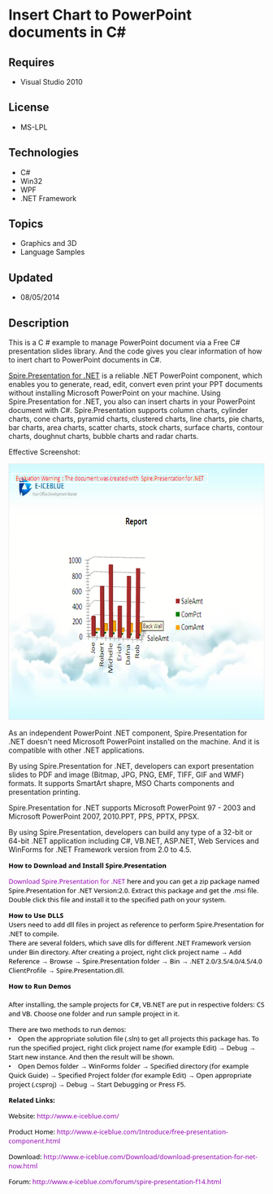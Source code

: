 # Insert Chart to PowerPoint documents in C#
## Requires
- Visual Studio 2010
## License
- MS-LPL
## Technologies
- C#
- Win32
- WPF
- .NET Framework
## Topics
- Graphics and 3D
- Language Samples
## Updated
- 08/05/2014
## Description

<p>This is a C # example to manage PowerPoint document via a Free C# presentation slides library. And the code gives you clear information of how to inert chart to PowerPoint documents in C#.</p>
<p><a href="http://www.e-iceblue.com/Introduce/presentation-for-net-introduce.html#.U04tJfmSzGl">Spire.Presentation for .NET</a> is a reliable .NET PowerPoint component, which enables you to generate, read, edit, convert even print your PPT documents without
 installing Microsoft PowerPoint on your machine. Using Spire.Presentation for .NET, you also can insert charts in your PowerPoint document with C#. Spire.Presentation supports column charts, cylinder charts, cone charts, pyramid charts, clustered charts, line
 charts, pie charts, bar charts, area charts, scatter charts, stock charts, surface charts, contour charts, doughnut charts, bubble charts and radar charts.</p>
<p>Effective Screenshot:</p>
<p><img id="122277" src="122277-insert_chart_ppt.png" alt="" width="670" height="504"></p>
<p><span class="fs15">As an independent PowerPoint .NET component, Spire.Presentation for .NET doesn't need Microsoft PowerPoint installed on the machine. And it is compatible with other .NET applications.</span></p>
<p>By using Spire.Presentation for .NET, developers can export presentation slides to PDF and image (Bitmap, JPG, PNG, EMF, TIFF, GIF and WMF) formats. It supports SmartArt shapre, MSO Charts components and presentation printing.</p>
<p><span class="fs15">Spire.Presentation for .NET supports Microsoft PowerPoint 97 - 2003 and Microsoft PowerPoint 2007, 2010.PPT, PPS, PPTX, PPSX.</span></p>
<p><span class="fs15"><span class="fs15">By using Spire.Presentation, developers can build any type of a 32-bit or 64-bit .NET application including C#, VB.NET, ASP.NET, Web Services and WinForms for .NET Framework version from 2.0 to 4.5.
</span></span></p>
<p style="color:#000000; font-family:'Segoe UI','Lucida Grande',Verdana,Arial,Helvetica,sans-serif; font-size:13px; font-style:normal; font-variant:normal; font-weight:normal; letter-spacing:normal; line-height:normal; orphans:auto; text-align:start; text-indent:0px; text-transform:none; white-space:normal; widows:auto; word-spacing:0px">
<strong>How to Download and Install Spire.</strong><strong>Presentation</strong></p>
<p style="color:#000000; font-family:'Segoe UI','Lucida Grande',Verdana,Arial,Helvetica,sans-serif; font-size:13px; font-style:normal; font-variant:normal; font-weight:normal; letter-spacing:normal; line-height:normal; orphans:auto; text-align:start; text-indent:0px; text-transform:none; white-space:normal; widows:auto; word-spacing:0px">
<a href="http://www.e-iceblue.com/Download/download-presentation-for-net-now.html" style="color:#960bb4; text-decoration:none">Download Spire.Presentation for .NET</a><span class="Apple-converted-space">&nbsp;</span>here and you can get a zip package named
 Spire.Presentation for .NET Version:2.0. Extract this package and get the .msi file. Double click this file and install it to the specified path on your system.</p>
<p style="color:#000000; font-family:'Segoe UI','Lucida Grande',Verdana,Arial,Helvetica,sans-serif; font-size:13px; font-style:normal; font-variant:normal; font-weight:normal; letter-spacing:normal; line-height:normal; orphans:auto; text-align:start; text-indent:0px; text-transform:none; white-space:normal; widows:auto; word-spacing:0px">
<strong>How to Use DLLS</strong><br>
Users need to add dll files in project as reference to perform Spire.Presentation for .NET to compile.<br>
There are several folders, which save dlls for different .NET Framework version under Bin directory. After creating a project, right click project name &rarr; Add Reference &rarr; Browse &rarr; Spire.Presentation folder &rarr; Bin &rarr; .NET 2.0/3.5/4.0/4.5/4.0
 ClientProfile &rarr; Spire.Presentation.dll.</p>
<p style="color:#000000; font-family:'Segoe UI','Lucida Grande',Verdana,Arial,Helvetica,sans-serif; font-size:13px; font-style:normal; font-variant:normal; font-weight:normal; letter-spacing:normal; line-height:normal; orphans:auto; text-align:start; text-indent:0px; text-transform:none; white-space:normal; widows:auto; word-spacing:0px">
<strong>How to Run Demos</strong><br>
<br>
After installing, the sample projects for C#, VB.NET are put in respective folders: CS and VB. Choose one folder and run sample project in it.</p>
<p style="color:#000000; font-family:'Segoe UI','Lucida Grande',Verdana,Arial,Helvetica,sans-serif; font-size:13px; font-style:normal; font-variant:normal; font-weight:normal; letter-spacing:normal; line-height:normal; orphans:auto; text-align:start; text-indent:0px; text-transform:none; white-space:normal; widows:auto; word-spacing:0px">
There are two methods to run demos:<br>
&bull;&nbsp;&nbsp;&nbsp; Open the appropriate solution file (.sln) to get all projects this package has. To run the specified project, right click project name (for example Edit) &rarr; Debug &rarr; Start new instance. And then the result will be shown.<span class="Apple-converted-space">&nbsp;</span><br>
&bull;&nbsp;&nbsp;&nbsp; Open Demos folder &rarr; WinForms folder &rarr; Specified directory (for example Quick Guide) &rarr; Specified Project folder (for example Edit) &rarr; Open appropriate project (.csproj) &rarr; Debug &rarr; Start Debugging or Press
 F5.</p>
<p style="color:#000000; font-family:'Segoe UI','Lucida Grande',Verdana,Arial,Helvetica,sans-serif; font-size:13px; font-style:normal; font-variant:normal; font-weight:normal; letter-spacing:normal; line-height:normal; orphans:auto; text-align:start; text-indent:0px; text-transform:none; white-space:normal; widows:auto; word-spacing:0px">
<strong>Related Links:</strong></p>
<p style="color:#000000; font-family:'Segoe UI','Lucida Grande',Verdana,Arial,Helvetica,sans-serif; font-size:13px; font-style:normal; font-variant:normal; font-weight:normal; letter-spacing:normal; line-height:normal; orphans:auto; text-align:start; text-indent:0px; text-transform:none; white-space:normal; widows:auto; word-spacing:0px">
Website:<span class="Apple-converted-space">&nbsp;</span><a href="http://www.e-iceblue.com/" style="color:#960bb4; text-decoration:none">http://www.e-iceblue.com/</a></p>
<p style="color:#000000; font-family:'Segoe UI','Lucida Grande',Verdana,Arial,Helvetica,sans-serif; font-size:13px; font-style:normal; font-variant:normal; font-weight:normal; letter-spacing:normal; line-height:normal; orphans:auto; text-align:start; text-indent:0px; text-transform:none; white-space:normal; widows:auto; word-spacing:0px">
Product Home:<span class="Apple-converted-space">&nbsp;</span><a href="http://www.e-iceblue.com/Introduce/free-presentation-component.html" style="color:#960bb4; text-decoration:none">http://www.e-iceblue.com/Introduce/free-presentation-component.html</a></p>
<p style="color:#000000; font-family:'Segoe UI','Lucida Grande',Verdana,Arial,Helvetica,sans-serif; font-size:13px; font-style:normal; font-variant:normal; font-weight:normal; letter-spacing:normal; line-height:normal; orphans:auto; text-align:start; text-indent:0px; text-transform:none; white-space:normal; widows:auto; word-spacing:0px">
Download:<span class="Apple-converted-space">&nbsp;</span><a href="http://www.e-iceblue.com/Download/download-presentation-for-net-now.html" style="color:#960bb4; text-decoration:none">http://www.e-iceblue.com/Download/download-presentation-for-net-now.html</a></p>
<p style="color:#000000; font-family:'Segoe UI','Lucida Grande',Verdana,Arial,Helvetica,sans-serif; font-size:13px; font-style:normal; font-variant:normal; font-weight:normal; letter-spacing:normal; line-height:normal; orphans:auto; text-align:start; text-indent:0px; text-transform:none; white-space:normal; widows:auto; word-spacing:0px">
Forum:<span class="Apple-converted-space">&nbsp;</span><a href="http://www.e-iceblue.com/forum/spire-presentation-f14.html" style="color:#960bb4; text-decoration:none">http://www.e-iceblue.com/forum/spire-presentation-f14.html</a></p>
